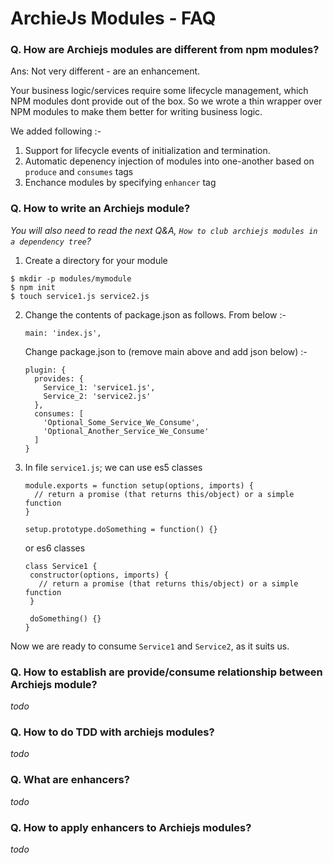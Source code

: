 # ArchieJs Modules - FAQ

### Q. How are Archiejs modules are different from npm modules?

Ans: Not very different - are an enhancement. 

Your business logic/services require some lifecycle management, which NPM modules 
dont provide out of the box. So we wrote a thin wrapper over NPM modules to make
them better for writing business logic. 

We added following :-

1. Support for lifecycle events of initialization and termination. 
2. Automatic depenency injection of modules into one-another based on `produce` and `consumes` tags
3. Enchance modules by specifying `enhancer` tag


### Q. How to write an Archiejs module?

_You will also need to read the next Q&A, `How to club archiejs modules in a dependency tree`?_

1. Create a directory for your module 
```
$ mkdir -p modules/mymodule
$ npm init
$ touch service1.js service2.js
```
2. Change the contents of package.json as follows. 
   From below :-
   ```
   main: 'index.js',
   ```
   Change package.json to (remove main above and add json below) :-
   ```
   plugin: {
     provides: {
       Service_1: 'service1.js',
       Service_2: 'service2.js'
     },
     consumes: [
       'Optional_Some_Service_We_Consume',
       'Optional_Another_Service_We_Consume'
     ]
   }
   ```
3. In file `service1.js`;
   we can use es5 classes
   ```
   module.exports = function setup(options, imports) {
     // return a promise (that returns this/object) or a simple function
   }
   
   setup.prototype.doSomething = function() {}
   ```
   or es6 classes
   ```
   class Service1 {
    constructor(options, imports) {
      // return a promise (that returns this/object) or a simple function
    }
    
    doSomething() {}
   }
   ```

Now we are ready to consume `Service1` and `Service2`, as it suits us.

### Q. How to establish are provide/consume relationship between Archiejs module?

_todo_


### Q. How to do TDD with archiejs modules?

_todo_


### Q. What are enhancers?

_todo_


### Q. How to apply enhancers to Archiejs modules?

_todo_

